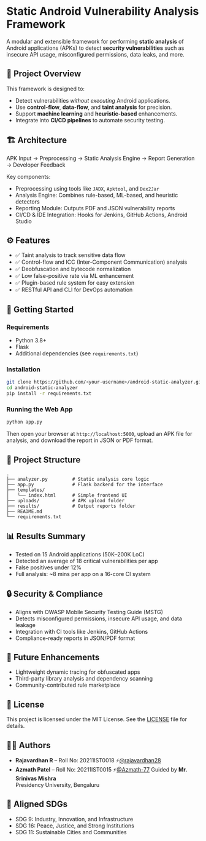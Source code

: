 

# Static Android Vulnerability Analysis Framework

A modular and extensible framework for performing **static analysis** of Android applications (APKs) to detect **security vulnerabilities** such as insecure API usage, misconfigured permissions, data leaks, and more.

## 🧠 Project Overview

This framework is designed to:
- Detect vulnerabilities *without executing* Android applications.
- Use **control-flow**, **data-flow**, and **taint analysis** for precision.
- Support **machine learning** and **heuristic-based** enhancements.
- Integrate into **CI/CD pipelines** to automate security testing.

## 🏗 Architecture

APK Input → Preprocessing → Static Analysis Engine → Report Generation → Developer Feedback

Key components:
- Preprocessing using tools like `JADX`, `Apktool`, and `Dex2Jar`
- Analysis Engine: Combines rule-based, ML-based, and heuristic detectors
- Reporting Module: Outputs PDF and JSON vulnerability reports
- CI/CD & IDE Integration: Hooks for Jenkins, GitHub Actions, Android Studio

## ⚙️ Features

- ✅ Taint analysis to track sensitive data flow
- ✅ Control-flow and ICC (Inter-Component Communication) analysis
- ✅ Deobfuscation and bytecode normalization
- ✅ Low false-positive rate via ML enhancement
- ✅ Plugin-based rule system for easy extension
- ✅ RESTful API and CLI for DevOps automation

## 🚀 Getting Started

### Requirements
- Python 3.8+
- Flask
- Additional dependencies (see `requirements.txt`)

### Installation

```bash
git clone https://github.com/<your-username>/android-static-analyzer.git
cd android-static-analyzer
pip install -r requirements.txt
```

### Running the Web App

```bash
python app.py
```

Then open your browser at `http://localhost:5000`, upload an APK file for analysis, and download the report in JSON or PDF format.

## 📁 Project Structure

```
.
├── analyzer.py         # Static analysis core logic
├── app.py              # Flask backend for the interface
├── templates/
│   └── index.html      # Simple frontend UI
├── uploads/            # APK upload folder
├── results/            # Output reports folder
├── README.md
└── requirements.txt
```

## 📊 Results Summary

- Tested on 15 Android applications (50K–200K LoC)
- Detected an average of 18 critical vulnerabilities per app
- False positives under 12%
- Full analysis: ~8 mins per app on a 16-core CI system

## 🔒 Security & Compliance

- Aligns with OWASP Mobile Security Testing Guide (MSTG)
- Detects misconfigured permissions, insecure API usage, and data leakage
- Integration with CI tools like Jenkins, GitHub Actions
- Compliance-ready reports in JSON/PDF format

## 📌 Future Enhancements

- Lightweight dynamic tracing for obfuscated apps
- Third-party library analysis and dependency scanning
- Community-contributed rule marketplace

## 📜 License

This project is licensed under the MIT License. See the [LICENSE](LICENSE) file for details.

## 👨‍💻 Authors

- **Rajavardhan R** – Roll No: 20211IST0018
 ⚡[@rajavardhan28](https://github.com/rajavardhan28)
- **Azmath Patel** – Roll No: 20211IST0015
 ⚡[@Azmath-77](https://github.com/Azmath-77)
  Guided by **Mr. Srinivas Mishra**  
  Presidency University, Bengaluru

## 🎯 Aligned SDGs

- SDG 9: Industry, Innovation, and Infrastructure
- SDG 16: Peace, Justice, and Strong Institutions
- SDG 11: Sustainable Cities and Communities
